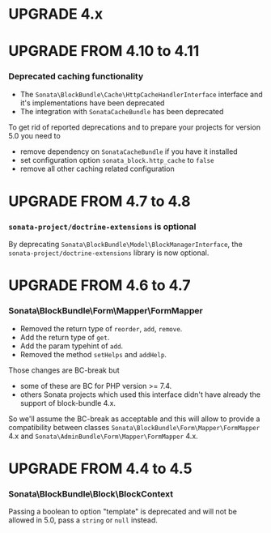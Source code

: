 UPGRADE 4.x
===========

UPGRADE FROM 4.10 to 4.11
=========================

### Deprecated caching functionality

- The `Sonata\BlockBundle\Cache\HttpCacheHandlerInterface` interface and it's implementations have been deprecated
- The integration with `SonataCacheBundle` has been deprecated

To get rid of reported deprecations and to prepare your projects for version 5.0 you need to
- remove dependency on `SonataCacheBundle` if you have it installed
- set configuration option `sonata_block.http_cache` to `false`
- remove all other caching related configuration

UPGRADE FROM 4.7 to 4.8
=======================

### `sonata-project/doctrine-extensions` is optional

By deprecating `Sonata\BlockBundle\Model\BlockManagerInterface`, the `sonata-project/doctrine-extensions` library is now optional.

UPGRADE FROM 4.6 to 4.7
=======================

### Sonata\BlockBundle\Form\Mapper\FormMapper

 - Removed the return type of `reorder`, `add`, `remove`.
 - Add the return type of `get`.
 - Add the param typehint of `add`.
 - Removed the method `setHelps` and `addHelp`.

Those changes are BC-break but
 - some of these are BC for PHP version >= 7.4.
 - others Sonata projects which used this interface didn't have already
the support of block-bundle 4.x.

So we'll assume the BC-break as acceptable and this will allow to provide
a compatibility between classes `Sonata\BlockBundle\Form\Mapper\FormMapper` 4.x
and `Sonata\AdminBundle\Form\Mapper\FormMapper` 4.x.

UPGRADE FROM 4.4 to 4.5
=======================

### Sonata\BlockBundle\Block\BlockContext

Passing a boolean to option "template" is deprecated and will not be allowed in 5.0, pass a `string` or `null` instead.

